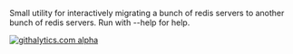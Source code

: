 Small utility for interactively migrating a bunch of redis servers to another bunch of redis servers.
Run with --help for help.

[![githalytics.com alpha](https://cruel-carlota.pagodabox.com/e907837e7c5a0bb078bbb3a75e381a3f "githalytics.com")](http://githalytics.com/RedisLabs/redis-migrate)

